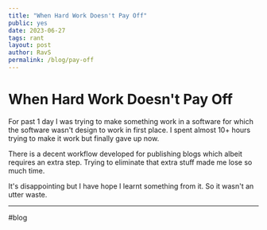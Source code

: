```yaml
---
title: "When Hard Work Doesn't Pay Off"
public: yes
date: 2023-06-27
tags: rant
layout: post
author: RavS
permalink: /blog/pay-off
---
```


# When Hard Work Doesn't Pay Off

For past 1 day I was trying to make something work in a software for which the software wasn't design to work in first place. I spent almost 10+ hours trying to make it work but finally gave up now. 

There is a decent workflow developed for publishing blogs which albeit requires an extra step. Trying to eliminate that extra stuff made me lose so much time. 

It's disappointing but I have hope I learnt something from it. So it wasn't an utter waste. 

---
#blog 